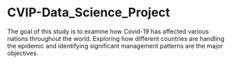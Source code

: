 # CVIP-Data_Science_Project

The goal of this study is to examine how Covid-19 has affected various nations throughout the world. Exploring how different countries are handling the epidemic and identifying significant management patterns are the major objectives. 
